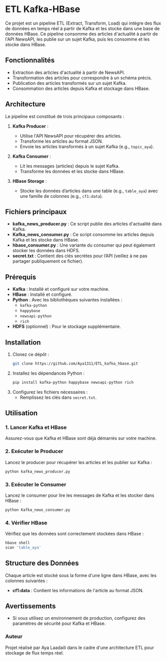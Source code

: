 # ETL Kafka-HBase

Ce projet est un pipeline ETL (Extract, Transform, Load) qui intègre des flux de données en temps réel à partir de Kafka et les stocke dans une base de données HBase. Ce pipeline consomme des articles d'actualité à partir de l'API NewsAPI, les publie sur un sujet Kafka, puis les consomme et les stocke dans HBase.

## Fonctionnalités
- Extraction des articles d'actualité à partir de NewsAPI.
- Transformation des articles pour correspondre à un schéma précis.
- Publication des articles transformés sur un sujet Kafka.
- Consommation des articles depuis Kafka et stockage dans HBase.

## Architecture

Le pipeline est constitué de trois principaux composants :

1. **Kafka Producer** :
   - Utilise l'API NewsAPI pour récupérer des articles.
   - Transforme les articles au format JSON.
   - Envoie les articles transformés à un sujet Kafka (e.g., `topic_aya`).

2. **Kafka Consumer** :
   - Lit les messages (articles) depuis le sujet Kafka.
   - Transforme les données et les stocke dans HBase.

3. **HBase Storage** :
   - Stocke les données d’articles dans une table (e.g., `table_aya`) avec une famille de colonnes (e.g., `cf1:data`).

## Fichiers principaux

- **kafka_news_producer.py** : Ce script publie des articles d'actualité dans Kafka.
- **Kafka_news_consumer.py** : Ce script consomme les articles depuis Kafka et les stocke dans HBase.
- **hbase_consumer.py** : Une variante du consumer qui peut également stocker les données dans HDFS.
- **secret.txt** : Contient des clés secrètes pour l’API (veillez à ne pas partager publiquement ce fichier).

## Prérequis

- **Kafka** : Installé et configuré sur votre machine.
- **HBase** : Installé et configuré.
- **Python** : Avec les bibliothèques suivantes installées :
  - `kafka-python`
  - `happybase`
  - `newsapi-python`
  - `rich`
- **HDFS** (optionnel) : Pour le stockage supplémentaire.

## Installation

1. Clonez ce dépôt :
   ```bash
   git clone https://github.com/Aya1311/ETL_kafka_hbase.git
   ```
2. Installez les dépendances Python :
   ```bash
   pip install kafka-python happybase newsapi-python rich
   ```
3. Configurez les fichiers nécessaires :
   - Remplissez les clés dans `secret.txt`.
   
## Utilisation

### 1. Lancer Kafka et HBase
Assurez-vous que Kafka et HBase sont déjà démarrés sur votre machine.

### 2. Exécuter le Producer
Lancez le producer pour récupérer les articles et les publier sur Kafka :
```bash
python kafka_news_producer.py
```

### 3. Exécuter le Consumer
Lancez le consumer pour lire les messages de Kafka et les stocker dans HBase :
```bash
python Kafka_news_consumer.py
```

### 4. Vérifier HBase
Vérifiez que les données sont correctement stockées dans HBase :
```bash
hbase shell
scan 'table_aya'
```

## Structure des Données

Chaque article est stocké sous la forme d'une ligne dans HBase, avec les colonnes suivantes :
- **cf1:data** : Contient les informations de l'article au format JSON.

## Avertissements

- Si vous utilisez un environnement de production, configurez des paramètres de sécurité pour Kafka et HBase.
### Auteur
Projet réalisé par Aya Laadaili dans le cadre d'une architecture ETL pour stockage de flux temps réel.


